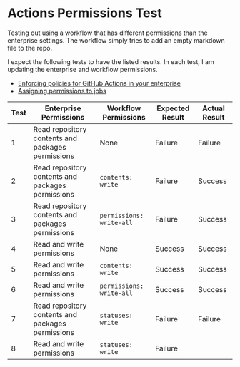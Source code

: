 # Actions Permissions Test

Testing out using a workflow that has different permissions than the enterprise settings. The workflow simply tries to add an empty markdown file to the repo.

I expect the following tests to have the listed results. In each test, I am updating the enterprise and workflow permissions.

- [Enforcing policies for GitHub Actions in your enterprise](https://docs.github.com/en/enterprise-cloud@latest/admin/policies/enforcing-policies-for-your-enterprise/enforcing-policies-for-github-actions-in-your-enterprise)
- [Assigning permissions to jobs](https://docs.github.com/en/actions/using-jobs/assigning-permissions-to-jobs)

| Test | Enterprise Permissions                            | Workflow Permissions     | Expected Result | Actual Result |
| ---- | ------------------------------------------------- | ------------------------ | --------------- | ------------- |
| 1    | Read repository contents and packages permissions | None                     | Failure         | Failure       |
| 2    | Read repository contents and packages permissions | `contents: write`        | Failure         | Success       |
| 3    | Read repository contents and packages permissions | `permissions: write-all` | Failure         | Success       |
| 4    | Read and write permissions                        | None                     | Success         | Success       |
| 5    | Read and write permissions                        | `contents: write`        | Success         | Success       |
| 6    | Read and write permissions                        | `permissions: write-all` | Success         | Success       |
| 7    | Read repository contents and packages permissions | `statuses: write`        | Failure         | Failure       |
| 8    | Read and write permissions                        | `statuses: write`        | Failure         |               |
